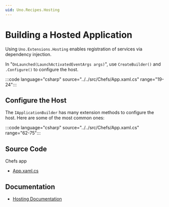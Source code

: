 ```yaml
---
uid: Uno.Recipes.Hosting
---
```


# Building a Hosted Application

Using `Uno.Extensions.Hosting` enables registration of services via dependency injection.

In "`OnLaunched(LaunchActivatedEventArgs args)`", use `CreateBuilder()` and `.Configure()` to configure the host.

:::code language="csharp" source="../../src/Chefs/App.xaml.cs" range="19-24":::

## Configure the Host

The `IApplicationBuilder` has many extension methods to configure the host. Here are some of the most common ones:

:::code language="csharp" source="../../src/Chefs/App.xaml.cs" range="62-75":::


## Source Code

Chefs app

- [App.xaml.cs](https://github.com/unoplatform/uno.chefs/blob/c39edbc737dfd899b31cb3ba24d017c9e8351861/src/Chefs/App.cs#L13)

## Documentation

- [Hosting Documentation](xref:Uno.Extensions.Hosting.HowToHostingSetup)